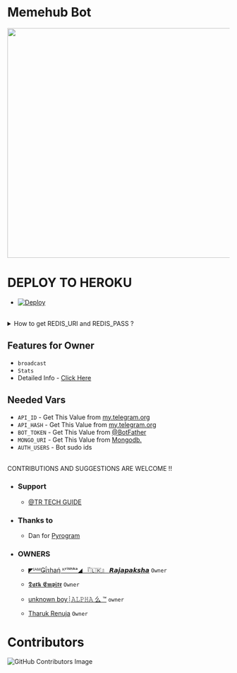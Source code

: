 # Memehub Bot
<p align="center">
<img src="https://telegra.ph/file/02e5e7f0ea0521d34cdd4.png" width="520", height="520"></p>


# DEPLOY TO HEROKU
* [![Deploy](https://www.herokucdn.com/deploy/button.svg)](https://heroku.com/deploy)
<br><br>

<details>
<summary> How to get REDIS_URI and REDIS_PASS ? </summary>
<br>

- Create a Account on [RedisLabs.com](https://RedisLabs.com)
- Create one REDIS Subscription
- You will get REDIS Endpoint, which will be REDIS_PASS and password which will be REDIS_PASS


</details>

## Features for Owner
- `broadcast`
- `Stats`
- Detailed Info - [Click Here](https://telegra.ph/Owner-Commands-05-19-11)

## Needed Vars
- `API_ID` - Get This Value from [my.telegram.org](https://my.telegram.org)
-  `API_HASH` - Get This Value from [my.telegram.org](https://my.telegram.org)
-  `BOT_TOKEN` - Get This Value from [@BotFather](https://my.telegram.org)
-  `MONGO_URI` - Get This Value from [Mongodb.](https://mongodb.com)
-  `AUTH_USERS` - Bot sudo ids
<br><br>

CONTRIBUTIONS AND SUGGESTIONS ARE WELCOME !!


* ### Support
   - [@TR TECH GUIDE](https://t.me/trtechguide)

* ### Thanks to
   - Dan for [Pyrogram](https://github.com/Pyrogram)
* ### OWNERS
   - [◤ᴵᴬᴹǤΐรhaή ᴷʳⁱˢʰᵏᵃ◢ 『🇱🇰』 ⁪⁬⁮⁮⁮𝙍𝙖𝙟𝙖𝙥𝙖𝙠𝙨𝙝𝙖](https://github.com/Gishankrishka2) ``Owner``

   - [𝕯𝖆𝖗𝖐 𝕰𝖒𝖕𝖎𝖗𝖊](https://github.com/DARKEMPIRESL) ``Owner``

   - [unknown boy┊𝙰𝙻𝙿𝙷𝙰 么 ™](https://github.com/tkalum) ``owner``
  
   - [Tharuk Renuja](github.com/TharukRenuja) ``Owner``

# Contributors
![GitHub Contributors Image](https://contrib.rocks/image?repo=imGishan/Memehubtgsl_bot)
